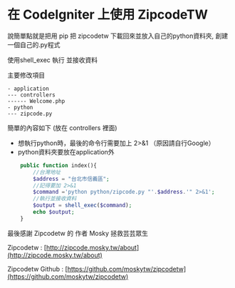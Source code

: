 # 在 CodeIgniter 上使用 ZipcodeTW

說簡單點就是把用 pip 把 zipcodetw 下載回來並放入自己的python資料夾, 創建一個自己的.py程式

使用shell_exec 執行 並接收資料

主要修改項目

```
- application
--- controllers
------ Welcome.php
- python
--- zipcode.py
```

簡單的內容如下 (放在 controllers 裡面)

* 想執行python時，最後的命令行需要加上 2>&1 （原因請自行Google）
* python資料夾要放在application外

```php
	public function index(){
		//台灣地址
		$address = "台北市信義區";
		//記得要加 2>&1
		$command ='python python/zipcode.py "'.$address.'" 2>&1';
		//執行並接收資料
		$output = shell_exec($command);
		echo $output;
	}
```

最後感謝 Zipcodetw 的 作者 Mosky 拯救芸芸眾生

Zipcodetw : [http://zipcode.mosky.tw/about](http://zipcode.mosky.tw/about)

Zipcodetw Github : [https://github.com/moskytw/zipcodetw](https://github.com/moskytw/zipcodetw)
